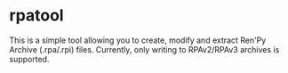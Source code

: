 # rpatool
This is a simple tool allowing you to create, modify and extract Ren'Py Archive (.rpa/.rpi) files. Currently, only writing to RPAv2/RPAv3 archives is supported.

